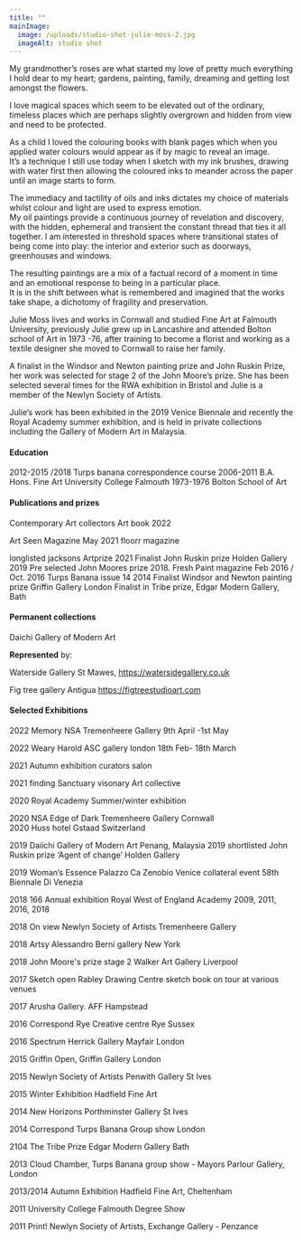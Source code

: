 ```yaml
---
title: ""
mainImage:
  image: /uploads/studio-shot-julie-moss-2.jpg
  imageAlt: studio shot
---
```

My grandmother’s roses are what started my love of pretty much everything I hold dear to my heart; gardens, painting, family, dreaming and getting lost amongst the flowers.

I love magical spaces which seem to be elevated out of the ordinary, timeless places which are perhaps slightly overgrown and hidden from view and need to be protected.

As a child I loved the colouring books with blank pages which when you applied water colours would appear as if by magic to reveal an image.\
It’s a technique I still use today when I sketch with my ink brushes, drawing with water first then allowing the coloured inks to meander across the paper until an image starts to form.

The immediacy and tactility of oils and inks dictates my choice of materials whilst colour and light are used to express emotion.\
My oil paintings provide a continuous journey of revelation and discovery, with the hidden, ephemeral and transient the constant thread that ties it all together. I am interested in threshold spaces where transitional states of being come into play: the interior and exterior such as doorways, greenhouses and windows.

The resulting paintings are a mix of a factual record of a moment in time and an emotional response to being in a particular place.\
It is in the shift between what is remembered and imagined that the works take shape, a dichotomy of fragility and preservation.

Julie Moss lives and works in Cornwall and studied Fine Art at Falmouth University, previously Julie grew up in Lancashire and attended Bolton school of Art in 1973 -76, after training to become a florist and working as a textile designer she moved to Cornwall to raise her family. 

A finalist in the Windsor and Newton painting prize and John Ruskin Prize, her work was selected for stage 2 of the John Moore’s prize. She has been selected several times for the RWA exhibition in Bristol and Julie is a member of the Newlyn Society of Artists. 

Julie’s work has been exhibited in the 2019 Venice Biennale and recently the Royal Academy summer exhibition, and is held in private collections including the Gallery of Modern Art in Malaysia.

#### Education

2012-2015 /2018  Turps banana correspondence course 
2006-2011  B.A. Hons. Fine Art University College Falmouth
1973-1976 Bolton School of Art

#### Publications and prizes

Contemporary Art collectors Art book 2022

Art Seen Magazine May 2021                                                                                                                                   floorr magazine 

longlisted jacksons Artprize 2021                                                                                                                           Finalist John Ruskin prize Holden Gallery 2019                                                                                                          Pre selected John Moores prize 2018.                                                                                                                               Fresh Paint magazine Feb 2016 / Oct. 2016
Turps Banana issue 14 2014                                                                                                                                     Finalist Windsor and Newton painting prize Griffin Gallery London 
Finalist in Tribe prize, Edgar Modern Gallery, Bath

#### Permanent collections

Daichi Gallery of Modern Art

**Represented** by: 

Waterside Gallery St Mawes,  <https://watersidegallery.co.uk>

Fig tree gallery Antigua <https://figtreestudioart.com>

#### Selected Exhibitions

2022 Memory NSA Tremenheere Gallery 9th April -1st May

2022 Weary Harold ASC gallery london 18th Feb- 18th March

2021 Autumn exhibition curators salon 

2021 finding Sanctuary visonary Art collective

2020 Royal Academy Summer/winter exhibition

2020 NSA Edge of Dark Tremenheere Gallery Cornwall \
2020 Huss hotel Gstaad Switzerland 

2019  Daiichi Gallery of Modern Art Penang, Malaysia 
2019 shortlisted John Ruskin prize ‘Agent of change’ Holden Gallery 

2019 Woman’s  Essence Palazzo Ca Zenobio Venice collateral event 58th Biennale Di Venezia 

2018 166 Annual exhibition Royal West of England Academy 2009, 2011, 2016, 2018

2018 On view Newlyn Society of Artists  Tremenheere Gallery 

2018 Artsy Alessandro Berni gallery New York

2018 John Moore's prize stage 2 Walker Art Gallery Liverpool

2017  Sketch open Rabley Drawing Centre  sketch book on tour at various venues

2017 Arusha Gallery. AFF Hampstead 

2016 Correspond Rye Creative centre Rye Sussex 

2016 Spectrum   Herrick Gallery Mayfair London 

2015  Griffin Open, Griffin Gallery  London 

2015 Newlyn Society of Artists Penwith Gallery St Ives

2015 Winter Exhibition Hadfield Fine Art 

2014 New Horizons  Porthminster Gallery St Ives

2014 Correspond   Turps Banana Group show  London 

2104  The Tribe Prize    Edgar Modern Gallery   Bath 

2013 Cloud Chamber, Turps Banana group show - Mayors Parlour Gallery, London 

2013/2014 Autumn Exhibition Hadfield Fine Art, Cheltenham

2011 University College Falmouth Degree Show

2011 Print! Newlyn Society of Artists, Exchange Gallery - Penzance